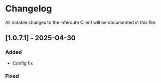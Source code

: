 # Changelog

All notable changes to the Inferoute Client will be documented in this file.


## [1.0.7.1] - 2025-04-30

### Added

- Config fix


### Fixed


